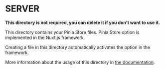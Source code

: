 # SERVER

**This directory is not required, you can delete it if you don't want to use it.**

This directory contains your Pinia Store files.
Pinia Store option is implemented in the Nuxt.js framework.

Creating a file in this directory automatically activates the option in the framework.

More information about the usage of this directory in [the documentation](https://pinia.vuejs.org/ssr/nuxt.html).
